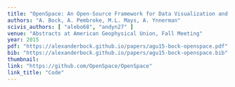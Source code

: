 ```yaml
---
title: "OpenSpace: An Open-Source Framework for Data Visualization and Contextualization"
authors: "A. Bock, A. Pembroke, M.L. Mays, A. Ynnerman"
scivis_authors: [ "alebo68", "andyn27" ]
venue: "Abstracts at American Geophysical Union, Fall Meeting"
year: 2015
pdf: "https://alexanderbock.github.io/papers/agu15-bock-openspace.pdf"
bib: "https://alexanderbock.github.io/papers/agu15-bock-openspace.bib"
thumbnail: 
link: "https://github.com/OpenSpace/OpenSpace"
link_title: "Code"
---
```


